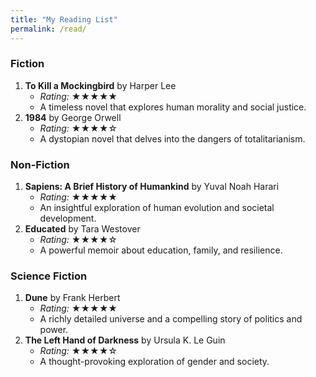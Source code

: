 ```yaml
---
title: "My Reading List"
permalink: /read/
---
```



### Fiction
1. **To Kill a Mockingbird** by Harper Lee
   - *Rating:* ★★★★★
   - A timeless novel that explores human morality and social justice.
2. **1984** by George Orwell
   - *Rating:* ★★★★☆
   - A dystopian novel that delves into the dangers of totalitarianism.

### Non-Fiction
1. **Sapiens: A Brief History of Humankind** by Yuval Noah Harari
   - *Rating:* ★★★★★
   - An insightful exploration of human evolution and societal development.
2. **Educated** by Tara Westover
   - *Rating:* ★★★★☆
   - A powerful memoir about education, family, and resilience.

### Science Fiction
1. **Dune** by Frank Herbert
   - *Rating:* ★★★★★
   - A richly detailed universe and a compelling story of politics and power.
2. **The Left Hand of Darkness** by Ursula K. Le Guin
   - *Rating:* ★★★★☆
   - A thought-provoking exploration of gender and society.

